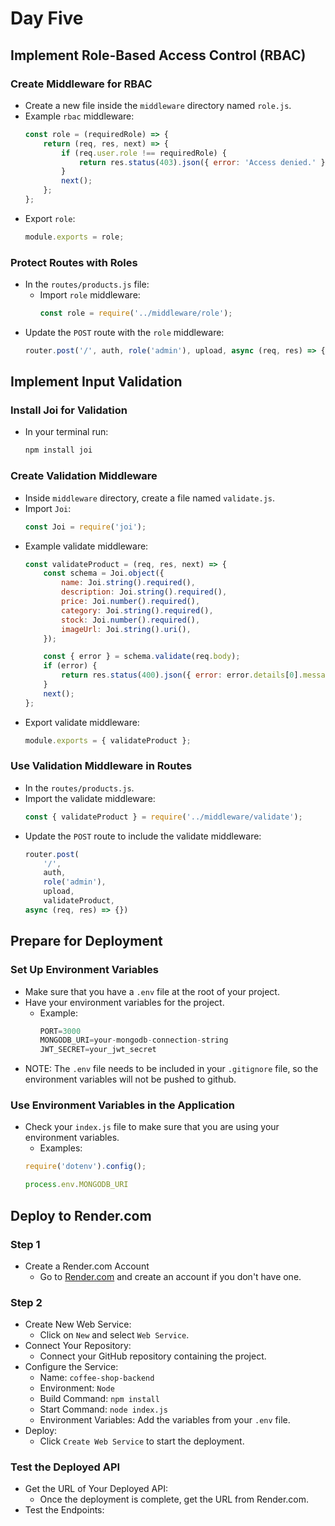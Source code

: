 # Day Five
## Implement Role-Based Access Control (RBAC)
### Create Middleware for RBAC
- Create a new file inside the `middleware` directory named `role.js`.
- Example `rbac` middleware:
    ```js
    const role = (requiredRole) => {
        return (req, res, next) => {
            if (req.user.role !== requiredRole) {
                return res.status(403).json({ error: 'Access denied.' });
            }
            next();
        };
    };
- Export `role`:
    ```js
    module.exports = role;
### Protect Routes with Roles
- In the `routes/products.js` file:
    * Import `role` middleware:
        ```js
        const role = require('../middleware/role');
- Update the `POST` route with the `role` middleware:
    ```js
    router.post('/', auth, role('admin'), upload, async (req, res) => {})

## Implement Input Validation
### Install Joi for Validation
- In your terminal run:
    ```bash
    npm install joi
### Create Validation Middleware
- Inside `middleware` directory, create a file named `validate.js`.
- Import `Joi`:
    ```js
    const Joi = require('joi');
- Example validate middleware:
    ```js
    const validateProduct = (req, res, next) => {
        const schema = Joi.object({
            name: Joi.string().required(),
            description: Joi.string().required(),
            price: Joi.number().required(),
            category: Joi.string().required(),
            stock: Joi.number().required(),
            imageUrl: Joi.string().uri(),
        });

        const { error } = schema.validate(req.body);
        if (error) {
            return res.status(400).json({ error: error.details[0].message });
        }
        next();
    };
- Export validate middleware:
    ```js
    module.exports = { validateProduct };
### Use Validation Middleware in Routes
- In the `routes/products.js`.
- Import the validate middleware:
    ```js
    const { validateProduct } = require('../middleware/validate');
- Update the `POST` route to include the validate middleware:
    ```js
    router.post(
        '/',
        auth,
        role('admin'),
        upload,
        validateProduct,
    async (req, res) => {})

## Prepare for Deployment
### Set Up Environment Variables
- Make sure that you have a `.env` file at the root of your project. 
- Have your environment variables for the project.
    * Example:
        ```js
        PORT=3000
        MONGODB_URI=your-mongodb-connection-string
        JWT_SECRET=your_jwt_secret
- NOTE: The `.env` file needs to be included in your `.gitignore` file, so the environment variables will not be pushed to github.
### Use Environment Variables in the Application
- Check your `index.js` file to make sure that you are using your environment variables. 
    * Examples:
    ```js
    require('dotenv').config();

    process.env.MONGODB_URI
##  Deploy to Render.com
### Step 1
- Create a Render.com Account
    * Go to [Render.com](https://render.com/) and create an account if you don't have one.
### Step 2
- Create New Web Service:
    * Click on `New` and select `Web Service`.
- Connect Your Repository:
    * Connect your GitHub repository containing the project.
- Configure the Service:
    * Name: `coffee-shop-backend`
    * Environment: `Node`
    * Build Command: `npm install`
    * Start Command: `node index.js`
    * Environment Variables: Add the variables from your `.env` file.
- Deploy:
    * Click `Create Web Service` to start the deployment.
### Test the Deployed API
- Get the URL of Your Deployed API:
    * Once the deployment is complete, get the URL from Render.com.
- Test the Endpoints:



